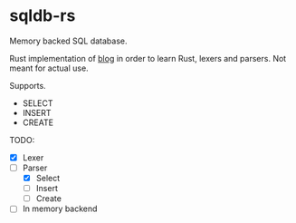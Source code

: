 # sqldb-rs


Memory backed SQL database. 

Rust implementation of [blog](https://notes.eatonphil.com/database-basics.html) in order to learn Rust, lexers and parsers. Not meant for actual use. 

Supports.
- SELECT
- INSERT
- CREATE


TODO:
- [x] Lexer
- [ ] Parser
  - [x] Select
  - [ ] Insert
  - [ ] Create
- [ ] In memory backend
